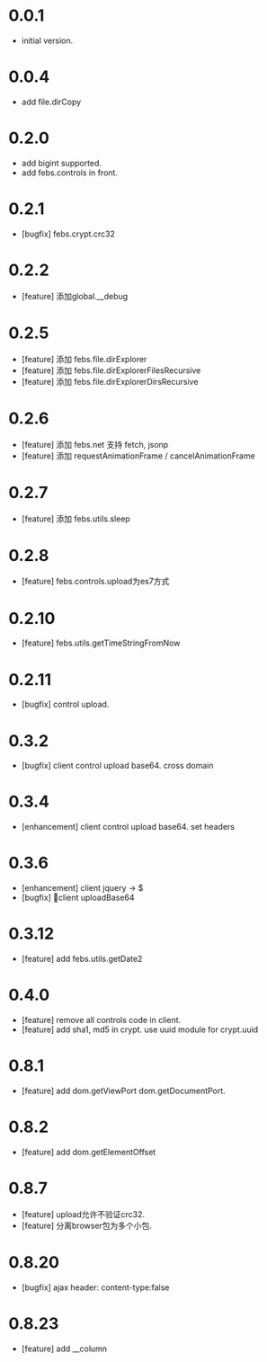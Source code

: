 
0.0.1
==================
  - initial version.

0.0.4
==================
  - add file.dirCopy
  

0.2.0
==================
  - add bigint supported.
  - add febs.controls in front.

0.2.1
==================
  - [bugfix] febs.crypt.crc32

0.2.2
==================
  - [feature] 添加global.__debug

0.2.5
==================
  - [feature] 添加 febs.file.dirExplorer
  - [feature] 添加 febs.file.dirExplorerFilesRecursive
  - [feature] 添加 febs.file.dirExplorerDirsRecursive

0.2.6
==================
  - [feature] 添加 febs.net 支持 fetch, jsonp
  - [feature] 添加 requestAnimationFrame / cancelAnimationFrame

0.2.7
==================
  - [feature] 添加 febs.utils.sleep

0.2.8
==================
  - [feature] febs.controls.upload为es7方式

0.2.10
==================
  - [feature] febs.utils.getTimeStringFromNow

0.2.11
==================
  - [bugfix] control upload.

0.3.2
==================
  - [bugfix] client control upload base64. cross domain

0.3.4
==================
  - [enhancement] client control upload base64. set headers

0.3.6
==================
  - [enhancement] client jquery -> $
  - [bugfix] client uploadBase64

0.3.12
==================
  - [feature] add febs.utils.getDate2

0.4.0
==================
  - [feature] remove all controls code in client.
  - [feature] add sha1, md5 in crypt. use uuid module for crypt.uuid

0.8.1
==================
  - [feature] add dom.getViewPort dom.getDocumentPort.

0.8.2
==================
  - [feature] add dom.getElementOffset

0.8.7
==================
  - [feature] upload允许不验证crc32.
  - [feature] 分离browser包为多个小包.

0.8.20
==================
  - [bugfix] ajax header: content-type:false

0.8.23
==================
  - [feature] add __column